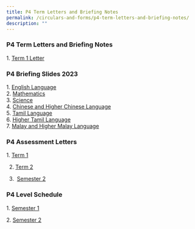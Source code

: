 ```yaml
---
title: P4 Term Letters and Briefing Notes
permalink: /circulars-and-forms/p4-term-letters-and-briefing-notes/
description: ""
---
```

### P4 Term Letters and Briefing Notes

1. [Term 1 Letter](/files/2023%20P4%20Term%201%20Letter.pdf)   

### P4 Briefing Slides 2023


1. [English Language](/files/2023%20P4%20English%20Language%20Briefing.pdf)  
2. [Mathematics](/files/2023%20P4%20Math%20Briefing.pdf)  
3. [Science](/files/2023%20P4%20SC%20Matters_Parent%20Briefing.pdf)  
4. [Chinese and Higher Chinese Language](/files/2023%20P4_Chinese_Briefing.pdf)   
5. [Tamil Language](/files/2023%20P4%20TL%20Briefing.pdf)  
6. [Higher Tamil Language](/files/2023%20P4%20HTL%20Briefing.pdf)  
7. [Malay and Higher Malay Language](/files/2023_P4_ML_Parents%20Briefing%20Slides.pdf)  
  

### P4 Assessment Letters

1. [Term 1](/files/2023%20P4%20Term%201%20Assessments%20Letter.pdf)

2. [Term 2](/files/2023%20p4%20term%202%20assessment%20letter.pdf)

3.  [Semester 2](/files/2023%20p4%20sem%202%20assessments%20letter.pdf)

### P4 Level Schedule

1. [Semester 1](/files/2023%20p4%20sem%201%20level%20schedule.pdf)

2. [Semester 2](/files/p3%20and%20p4%202023%20sem%202%20remedial%20schedule.pdf)
